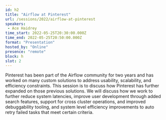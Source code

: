 ```yaml
---
id: h2
title: "Airflow at Pinterest"
url: /sessions/2022/airflow-at-pinterest
speakers:
 - Ace Haidrey
time_start: 2022-05-25T20:30:00.000Z
time_end: 2022-05-25T20:50:00.000Z
format: "Presentation"
hosted_by: "Online"
presence: "remote"
block: h
slot: 2
---
```


Pinterest has been part of the Airflow community for two years and has worked on many custom solutions to address usability, scalability, and efficiency constraints. This session is to discuss how Pinterest has further expanded on those previous solutions. We will discuss how we work to further reduce system latencies, improve user development through added search features, support for cross cluster operations, and improved debuggability tooling, and system level efficiency improvements to auto retry failed tasks that meet certain criteria.